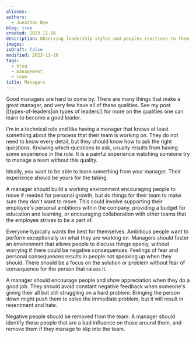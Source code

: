 ```yaml
---
aliases: 
authors:
  - Jonathan Nye
blog: true
created: 2023-11-16
description: Observing leadership styles and peoples reactions to them
images: 
isDraft: false
modified: 2023-11-16
tags:
  - blog
  - management
  - team
title: Managers
---
```


Good managers are hard to come by.
There are many things that make a great manager, and very few have all of these qualities.
See my post [[types-of-leaders|on types of leaders]] for more on the qualities one can learn to become a good leader.

I'm in a technical role and like having a manager that knows at least something about the process that their team is working on.
They do not need to know every detail, but they should know how to ask the right questions.
Knowing which questions to ask, usually results from having some experience in the role.
It is a painful experience watching someone try to manage a team without this quality.

Ideally, you want to be able to learn something from your manager.
Their experience should be yours for the taking.

A manager should build a working environment encouraging people to move if needed for personal growth, but do things for their team to make sure they don't want to move.
This could involve supporting their employee's personal ambitions within the company, providing a budget for education and learning, or encouraging collaboration with other teams that the employee strives to be a part of.

Everyone typically wants the best for themselves.
Ambitious people want to perform exceptionally on what they are working on.
Managers should foster an environment that allows people to discuss things openly, without worrying if there could be negative consequences.
Feelings of fear and personal consequences results in people not speaking up when they should.
There should be a focus on the solution or problem without fear of consequence for the person that raises it.

A manager should encourage people and show appreciation when they do a good job.
They should avoid constant negative feedback when someone's giving their all but still struggling on a hard problem.
Bringing the person down might push them to solve the immediate problem, but it will result in resentment and hate.

Negative people should be removed from the team.
A manager should identify these people that are a bad influence on those around them, and remove them if they manage to slip into the team.
